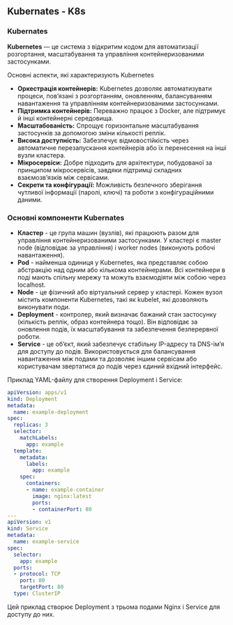## Kubernates - K8s

### Kubernates

**Kubernetes** — це система з відкритим кодом для автоматизації розгортання, масштабування та управління контейнеризованими застосунками. 

Основні аспекти, які характеризують Kubernetes

- **Оркестрація контейнерів:** Kubernetes дозволяє автоматизувати процеси, пов’язані з розгортанням, оновленням, балансуванням навантаження та управлінням контейнеризованими застосунками.
- **Підтримка контейнерів:** Переважно працює з Docker, але підтримує й інші контейнерні середовища.
- **Масштабованість:** Спрощує горизонтальне масштабування застосунків за допомогою зміни кількості реплік.
- **Висока доступність:** Забезпечує відмовостійкість через автоматичне перезапускання контейнерів або їх перенесення на інші вузли кластера.
- **Мікросервіси:** Добре підходить для архітектури, побудованої за принципом мікросервісів, завдяки підтримці складних взаємозв’язків між сервісами.
- **Секрети та конфігурації:** Можливість безпечного зберігання чутливої інформації (паролі, ключі) та роботи з конфігураційними даними.


### Основні компоненти Kubernates

- **Кластер**  - це група машин (вузлів), які працюють разом для управління контейнеризованими застосунками. У кластері є master node (відповідає за управління) і worker nodes (виконують робочі навантаження).
- **Pod**  - найменша одиниця у Kubernetes, яка представляє собою абстракцію над одним або кількома контейнерами. Всі контейнери в поді мають спільну мережу та можуть взаємодіяти між собою через localhost.
- **Node**   - це фізичний або віртуальний сервер у кластері. Кожен вузол містить компоненти Kubernetes, такі як kubelet, які дозволяють виконувати поди.
- **Deployment**  - контролер, який визначає бажаний стан застосунку (кількість реплік, образ контейнера тощо). Він відповідає за оновлення подів, їх масштабування та забезпечення безперервної роботи.
- **Service**  - це об’єкт, який забезпечує стабільну IP-адресу та DNS-ім’я для доступу до подів. Використовується для балансування навантаження між подами та дозволяє іншим сервісам або користувачам звертатися до подів через єдиний вхідний інтерфейс.

Приклад YAML-файлу для створення Deployment і Service:

```yaml
apiVersion: apps/v1
kind: Deployment
metadata:
  name: example-deployment
spec:
  replicas: 3
  selector:
    matchLabels:
      app: example
  template:
    metadata:
      labels:
        app: example
    spec:
      containers:
      - name: example-container
        image: nginx:latest
        ports:
        - containerPort: 80
---
apiVersion: v1
kind: Service
metadata:
  name: example-service
spec:
  selector:
    app: example
  ports:
  - protocol: TCP
    port: 80
    targetPort: 80
  type: ClusterIP
```

Цей приклад створює Deployment з трьома подами Nginx і Service для доступу до них.

